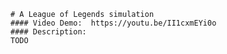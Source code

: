     # A League of Legends simulation
    #### Video Demo:  https://youtu.be/II1cxmEYi0o
    #### Description:
    TODO
